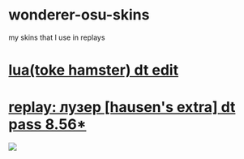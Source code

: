 # wonderer-osu-skins
my skins that I use in replays

# [lua(toke hamster) dt edit](https://wonderer.s-ul.eu/9PndWNLO)
# [replay: лузер [hausen's extra] dt pass 8.56*](https://youtu.be/3aw6BMjaKq0)
![](https://osu.ppy.sh/ss/14460595/a25d)

